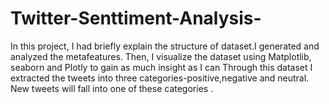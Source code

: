 # Twitter-Senttiment-Analysis-
In this project, I had briefly explain the structure of dataset.I  generated and analyzed the metafeatures. Then, I visualize the dataset using Matplotlib, seaborn and Plotly to gain as much insight as I can Through this dataset I extracted the tweets into three categories-positive,negative and neutral.
New tweets will fall into one of these categories . 

